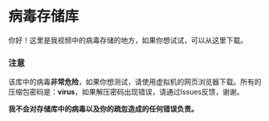 # 病毒存储库
你好！这里是我视频中的病毒存储的地方，如果你想试试，可以从这里下载。
### 注意
该库中的病毒**非常危险**，如果你想测试，请使用虚拟机的网页浏览器下载。所有的压缩包密码是：**virus**，如果解压密码出现错误，请通过Issues反馈，谢谢。

**我不会对存储库中的病毒以及你的疏忽造成的任何错误负责。**
